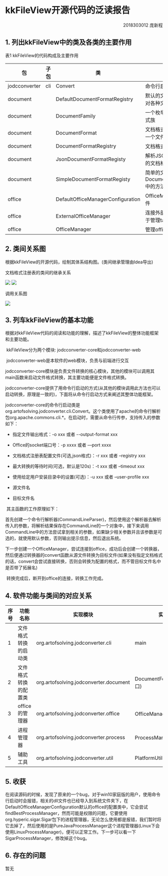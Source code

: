 # kkFileView开源代码的泛读报告

<p align="right">2018303012 庞新程</p>

## 1.    列出kkFileView中的类及各类的主要作用

表1 kkFileView的代码构成及主要作用

| 包            | 子包 | 类                                | 主要作用                                              |
| ------------- | ---- | --------------------------------- | ----------------------------------------------------- |
| jodcconverter | cli  | Convert                           | 命令行启动文件格式转换器                              |
| document      |      | DefaultDocumentFormatRegistry     | 默认的文档注册表(配置了对各种文件的支持)              |
| document      |      | DocumentFamily                    | 一个枚举类,包含了一些格式族                           |
| document      |      | DocumentFormat                    | 文档格式的具体类,定义了一个文件的格式信息             |
| document      |      | DocumentFormatRegistry            | 文档格式注册表接口                                    |
| document      |      | JsonDocumentFormatRegisty         | 解析JSON字符串中的配置的文档格式                      |
| document      |      | SimpleDocumentFormatRegisty       | 简单的文档注册表,实现了DocumentFormatRegistry中的方法 |
| office        |      | DefaultOfficeManagerConfiguration | OfficeManager的配置文件                               |
| office        |      | ExternalOfficeManager             | 连接外部office的管理器,用于管理task                   |
| office        |      | OfficeManager                     | 管理office task的接口                                 |

## 2. 类间关系图

根据kkFileView的开源代码，绘制其体系结构图。(类间继承管理由Idea导出)

文档格式注册表的类间的继承关系

<img src="https://gitee.com/pangxincheng/Images/raw/master/1606187848842.png"/>

<img src="https://gitee.com/pangxincheng/Images/raw/master/1606187883286.jpg"/>

调用关系图

<img src="https://gitee.com/pangxincheng/Images/raw/master/1606187779149.jpg"/>

## 3. 列车kkFileView的基本功能

根据对kkFileView代码的阅读和功能的理解，描述了kkFileView的整体功能框架和主要功能。

​		kkFileView分为两个模块: jodcconverter-core和jodcconverter-web

​		jodcconverter-web是本软件的web模块，负责与前端进行交互

​		jodcconverter-core模块是负责文件转换的核心模块，其他的模块可以调用其main函数来启动文件格式转换，其主要功能便是文件格式转换。

​		jodcconverter-core提供了用命令行启动的方式(从其他的模块调用此方法也可以启动转换，原理是一致的)，下面将从命令行启动方式来阐述其整体功能框架。

​		jodcconverter-core的命令行启动类是org.artofsolving.jodconverter.cli.Convert。这个类使用了apache的命令行解析包org.apache.commons.cli.*。在启动时，需要从命令行传参，支持传入的参数如下：

- 指定文件输出格式：-o xxx 或者 --output-format xxx

- Office的socket端口号：-p xxxx 或者 —port xxxx

- 文档格式注册表配置文件(可选,json格式)：-r xxx 或者 –registry xxx

- 最大转换的等待时间(可选，默认是120s)：-t xxx 或者 –timeout xxx

- 使用给定用户安装目录中的设置(可选)：-u xxx 或者 –user-profile xxx

- 源文件名

- 目标文件名

 

​		其主函数的工作原理如下：

​		首先创建一个命令行解析器(CommandLineParser)，然后使用这个解析器去解析传入的参数，将解析结果保存在CommandLine的一个对象中，接下来调用CommandLine中的方法尝试拿到相关的参数，如果缺少相关参数并且该参数是可选的，就使用默认参数，否则输出提示信息，然后退出系统。

​		下一步创建一个OfficeManager，尝试连接到office，成功后会创建一个转换器，然后便通过转换器的convert函数从源文件转换为目标文件(如果没有指定文档格式的话，convert会尝试直接转换，否则会转换为配置的格式，而不管目标文件名中是否带了拓展名)

​		转换完成后，断开到office的连接，转换工作完成。

## 4. 软件功能与类间的对应关系

| 序号 | 功能名称             | 实现模块                               | 实现方法                     |
| ---- | -------------------- | -------------------------------------- | ---------------------------- |
| 1    | 文件格式转换的启动类 | org.artofsolving.jodconverter.cli      | main                         |
| 2    | 文件格式转换的配置类 | org.artofsolving.jodconverter.document | DocumentFormatRegistry(接口) |
| 3    | office的管理器       | org.artofsolving.jodconverter.office   | OfficeManager(接口)          |
| 4    | 进程管理器           | org.artofsolving.jodconverter.process  | ProcessManager(接口)         |
| 5    | 辅助工具             | org.artofsolving.jodconverter.util     | PlatformUtils                |

## 5. 收获

​		在阅读源码的时候，发现了原来的一个bug，对于win10家庭版的用户，使用命令行启动时会报错，相关的dll文件也已经导入到系统文件夹下，在DefaultOfficeManagerConfiguration默认的office的配置类中，它会尝试findBestProcessManager，然而可能是权限的问题，它要使用org.hyperic.sigar.Sigar包下的进程管理器，无论怎么使用都是报错，我们暂时将它去掉了，然后使用的是PureJavaProcessManager这个进程管理器(Linux下会使用LinuxProcessManager)，便可以正常工作。下一步可以看一下SigarProcessManager，修改掉这个bug。

## 6. 存在的问题

暂无